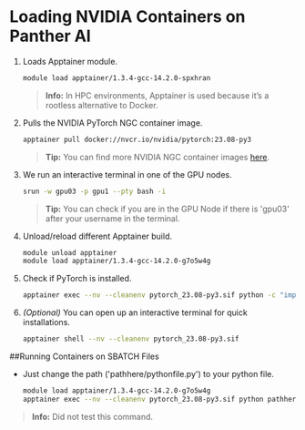 # Loading NVIDIA Containers on Panther AI

1. Loads Apptainer module.

	```bash
 	module load apptainer/1.3.4-gcc-14.2.0-spxhran
 	```
 
	> **Info:** In HPC environments, Apptainer is used because it’s a rootless alternative to Docker.
	
2. Pulls the NVIDIA PyTorch NGC container image.
	
 	```bash
  	apptainer pull docker://nvcr.io/nvidia/pytorch:23.08-py3
   ```

	> **Tip:** You can find more NVIDIA NGC container images [here](https://catalog.ngc.nvidia.com/containers?filters=&orderBy=weightPopularDESC&query=&page=&pageSize=).

3. We run an interactive terminal in one of the GPU nodes.
	
 	```bash
	srun -w gpu03 -p gpu1 --pty bash -i
  	```

	> **Tip:** You can check if you are in the GPU Node if there is 'gpu03' after your username in the terminal.

4. Unload/reload different Apptainer build.
	
 	```bash
	module unload apptainer
  	module load apptainer/1.3.4-gcc-14.2.0-g7o5w4g
  	```

 5. Check if PyTorch is installed.

	```bash
   	apptainer exec --nv --cleanenv pytorch_23.08-py3.sif python -c "import torch; print(torch.__version__, torch.version.cuda)"
	```

6. _(Optional)_ You can open up an interactive terminal for quick installations.
	
 	```bash
	apptainer shell --nv --cleanenv pytorch_23.08-py3.sif
	```
##Running Containers on SBATCH Files

- Just change the path ('pathhere/pythonfile.py') to your python file.
 	```bash
  	module load apptainer/1.3.4-gcc-14.2.0-g7o5w4g
  	apptainer exec --nv --cleanenv pytorch_23.08-py3.sif python pathhere/pythonfile.py"
	```
> **Info:** Did not test this command.


